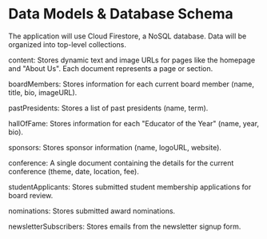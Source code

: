 # Data Models & Database Schema
The application will use Cloud Firestore, a NoSQL database. Data will be organized into top-level collections.

content: Stores dynamic text and image URLs for pages like the homepage and "About Us". Each document represents a page or section.

boardMembers: Stores information for each current board member (name, title, bio, imageURL).

pastPresidents: Stores a list of past presidents (name, term).

hallOfFame: Stores information for each "Educator of the Year" (name, year, bio).

sponsors: Stores sponsor information (name, logoURL, website).

conference: A single document containing the details for the current conference (theme, date, location, fee).

studentApplicants: Stores submitted student membership applications for board review.

nominations: Stores submitted award nominations.

newsletterSubscribers: Stores emails from the newsletter signup form.